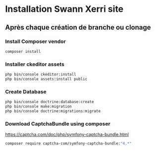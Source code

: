 # Installation Swann Xerri site

## Après chaque création de branche ou clonage

### Install Composer vendor

```sh
composer install
```

### Installer ckeditor assets

```sh
php bin/console ckeditor:install
php bin/console assets:install public
```

### Create Database

```sh
php bin/console doctrine:database:create
php bin/console make:migration
php bin/console doctrine:migrations:migrate
```

### Download CaptchaBundle using composer

<https://captcha.com/doc/php/symfony-captcha-bundle.html>

```sh
composer require captcha-com/symfony-captcha-bundle:"4.*"
```
